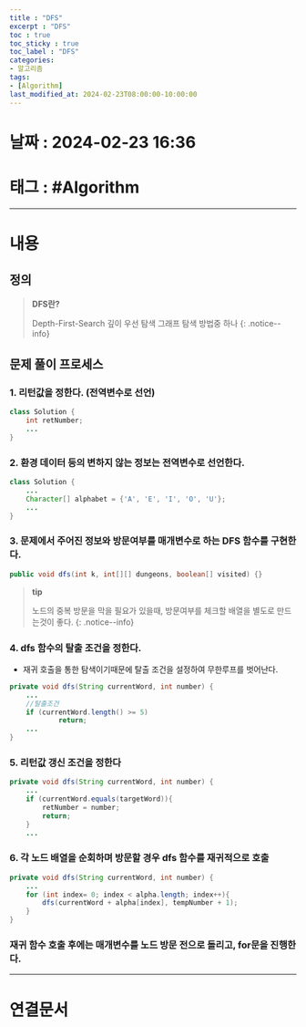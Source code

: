 ```yaml
---
title : "DFS"
excerpt : "DFS"
toc : true
toc_sticky : true
toc_label : "DFS"
categories:
- 알고리즘
tags:
- [Algorithm]
last_modified_at: 2024-02-23T08:00:00-10:00:00
---
```


# 날짜 : 2024-02-23 16:36

# 태그 : #Algorithm
---

# 내용

## 정의
> **DFS란?**
>
> Depth-First-Search
> 깊이 우선 탐색
> 그래프 탐색 방법중 하나
{: .notice--info}

## 문제 풀이 프로세스

### 1. 리턴값을 정한다. (전역변수로 선언)

```java
class Solution {
    int retNumber;
    ...
}
```

### 2. 환경 데이터 등의 변하지 않는 정보는 전역변수로 선언한다.

```java
class Solution {
	...
    Character[] alphabet = {'A', 'E', 'I', 'O', 'U'};
    ...
}
```

### 3. 문제에서 주어진 정보와 방문여부를 매개변수로 하는 DFS 함수를 구현한다.

```java
public void dfs(int k, int[][] dungeons, boolean[] visited) {}
```

> **tip**
>
> 노드의 중복 방문을 막을 필요가 있을때, 방문여부를 체크할 배열을 별도로 만드는것이 좋다.
{: .notice--info}

### 4. dfs 함수의 탈출 조건을 정한다.
- 재귀 호출을 통한 탐색이기때문에 탈출 조건을 설정하여 무한루프를 벗어난다.

```java
private void dfs(String currentWord, int number) {
	...
	//탈출조건
	if (currentWord.length() >= 5)
            return;
	...
}
```

### 5. 리턴값 갱신 조건을 정한다

```java
private void dfs(String currentWord, int number) {
	...
	if (currentWord.equals(targetWord)){
		retNumber = number;
		return;
	}
	...
```

### 6. 각 노드 배열을 순회하며 방문할 경우 dfs 함수를 재귀적으로 호출

```java
private void dfs(String currentWord, int number) {
	...
	for (int index= 0; index < alpha.length; index++){
		dfs(currentWord + alpha[index], tempNumber + 1);
	}
}
```

### 재귀 함수 호출 후에는 매개변수를 노드 방문 전으로 돌리고, for문을 진행한다.

---

# 연결문서
